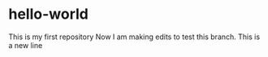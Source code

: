 # hello-world
This is my first repository
Now I am making edits to test this branch. 
This is a new line
